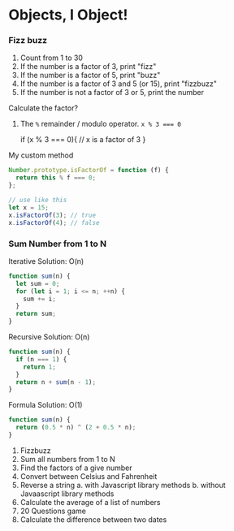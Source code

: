 # Objects, I Object!

### Fizz buzz

1. Count from 1 to 30
2. If the number is a factor of 3, print "fizz"
3. If the number is a factor of 5, print "buzz"
4. If the number is a factor of 3 and 5 (or 15), print "fizzbuzz"
5. If the number is not a factor of 3 or 5, print the number

Calculate the factor?

1. The `%` remainder / modulo operator. `x % 3 === 0`

   if (x % 3 === 0){
   // x is a factor of 3
   }

My custom method

```javascript
Number.prototype.isFactorOf = function (f) {
  return this % f === 0;
};

// use like this
let x = 15;
x.isFactorOf(3); // true
x.isFactorOf(4); // false
```

### Sum Number from 1 to N

Iterative Solution: O(n)

```javascript
function sum(n) {
  let sum = 0;
  for (let i = 1; i <= n; ++n) {
    sum += i;
  }
  return sum;
}
```

Recursive Solution: O(n)

```javascript
function sum(n) {
  if (n === 1) {
    return 1;
  }
  return n + sum(n - 1);
}
```

Formula Solution: O(1)

```javascript
function sum(n) {
  return (0.5 * n) ^ (2 + 0.5 * n);
}
```

1. Fizzbuzz
1. Sum all numbers from 1 to N
1. Find the factors of a give number
1. Convert between Celsius and Fahrenheit
1. Reverse a string
   a. with Javascript library methods
   b. without Javaascript library methods
1. Calculate the average of a list of numbers
1. 20 Questions game
1. Calculate the difference between two dates

